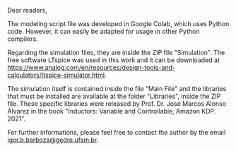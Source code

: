 Dear readers,

   The modeling script file was developed in Google Colab, which uses Python code. However, it can easily be adapted for usage in other Python compilers.

   Regarding the simulation files, they are inside the ZIP file "Simulation". The free software LTspice was used in this work and it can be downloaded at https://www.analog.com/en/resources/design-tools-and-calculators/ltspice-simulator.html.

   The simulation itself is contained inside the file "Main File" and the libraries that must be installed are available at the folder "Libraries", inside the ZIP file. These specific libraries were released by Prof. Dr. José Marcos Alonso Álvarez in the book "Inductors: Variable and Controllable, Amazon KDP. 2021".

   For further informations, please feel free to contact the author by the email igor.b.barboza@gedre.ufsm.br.
